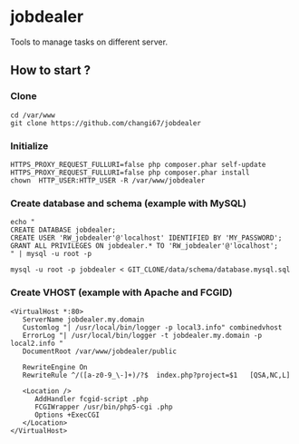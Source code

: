 jobdealer
=========

Tools to manage tasks on different server.


## How to start ?

### Clone
    cd /var/www
    git clone https://github.com/changi67/jobdealer

### Initialize
    HTTPS_PROXY_REQUEST_FULLURI=false php composer.phar self-update
    HTTPS_PROXY_REQUEST_FULLURI=false php composer.phar install
    chown  HTTP_USER:HTTP_USER -R /var/www/jobdealer

### Create database and schema (example with MySQL)
    echo "
    CREATE DATABASE jobdealer;
    CREATE USER 'RW_jobdealer'@'localhost' IDENTIFIED BY 'MY_PASSWORD';
    GRANT ALL PRIVILEGES ON jobdealer.* TO 'RW_jobdealer'@'localhost';
    " | mysql -u root -p
    
    mysql -u root -p jobdealer < GIT_CLONE/data/schema/database.mysql.sql
    
### Create VHOST (example with Apache and FCGID)
    <VirtualHost *:80>
       ServerName jobdealer.my.domain
       Customlog "| /usr/local/bin/logger -p local3.info" combinedvhost
       ErrorLog "| /usr/local/bin/logger -t jobdealer.my.domain -p local2.info "
       DocumentRoot /var/www/jobdealer/public
    
       RewriteEngine On
       RewriteRule ^/([a-z0-9_\-]+)/?$  index.php?project=$1   [QSA,NC,L]
    
       <Location />
          AddHandler fcgid-script .php
          FCGIWrapper /usr/bin/php5-cgi .php
          Options +ExecCGI
       </Location>
    </VirtualHost>
